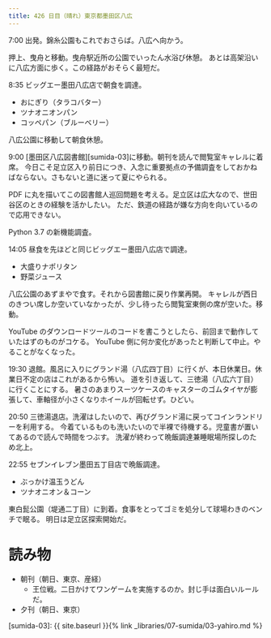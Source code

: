 ```yaml
---
title: 426 日目（晴れ）東京都墨田区八広
---
```


7:00 出発。錦糸公園もこれでおさらば。八広へ向かう。

押上、曳舟と移動。曳舟駅近所の公園でいったん水浴び休憩。
あとは高架沿いに八広方面に歩く。この経路がおそらく最短だ。

8:35 ビッグエー墨田八広店で朝食を調達。
* おにぎり（タラコバター）
* ツナオニオンパン
* コッペパン（ブルーベリー）

八広公園に移動して朝食休憩。

9:00 [墨田区八広図書館][sumida-03]に移動。朝刊を読んで閲覧室キャレルに着席。
今日こそ足立区入り前日につき、入念に重要拠点の予備調査をしておかねばならない。さもないと道に迷って夏にやられる。

PDF に丸を描いてこの図書館人巡回問題を考える。足立区は広大なので、世田谷区のときの経験を活かしたい。
ただ、鉄道の経路が嫌な方向を向いているので応用できない。

Python 3.7 の新機能調査。

14:05 昼食を先ほどと同じビッグエー墨田八広店で調達。
* 大盛りナポリタン
* 野菜ジュース

八広公園のあずまやで食す。それから図書館に戻り作業再開。
キャレルが西日のきつい席しか空いていなかったが、少し待ったら閲覧室東側の席が空いた。移動。

YouTube のダウンロードツールのコードを書こうとしたら、前回まで動作していたはずのものがコケる。
YouTube 側に何か変化があったと判断して中止。やることがなくなった。

19:30 退館。風呂に入りにグランド湯（八広四丁目）に行くが、本日休業日。休業日不定の店はこれがあるから怖い。
道を引き返して、三徳湯（八広六丁目）に行くことにする。
暑さのあまりスーツケースのキャスターのゴムタイヤが膨張して、車軸径が小さくなりホイールが回転せず。ひどい。

20:50 三徳湯退店。洗濯はしたいので、再びグランド湯に戻ってコインランドリーを利用する。
今着ているものも洗いたいので半裸で待機する。児童書が置いてあるので読んで時間をつぶす。
洗濯が終わって晩飯調達兼睡眠場所探しのため北上。

22:55 セブンイレブン墨田五丁目店で晩飯調達。
* ぶっかけ温玉うどん
* ツナオニオン＆コーン

東白髭公園（堤通二丁目）に到着。食事をとってゴミを処分して球場わきのベンチで眠る。
明日は足立区探索開始だ。

# 読み物

* 朝刊（朝日、東京、産経）
  * 王位戦。二日かけてワンゲームを実施するのか。封じ手は面白いルールだ。
* 夕刊（朝日、東京）

[sumida-03]: {{ site.baseurl }}{% link _libraries/07-sumida/03-yahiro.md %}
